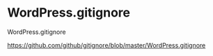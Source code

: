 # WordPress.gitignore
WordPress.gitignore

https://github.com/github/gitignore/blob/master/WordPress.gitignore
